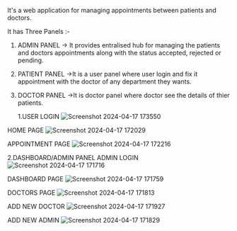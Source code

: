 It's a web application for managing appointments between patients and doctors.

It has Three Panels :-

1. ADMIN PANEL -> It provides entralised hub for managing the patients and doctors appointments along with the status accepted, rejected or pending.
2. PATIENT PANEL ->It is a user panel where user login and fix it appointment with the doctor of any department they wants.
3. DOCTOR PANEL ->It is doctor panel where doctor see the details of thier patients.


   1.USER LOGIN
![Screenshot 2024-04-17 173550](https://github.com/ManuSaini9084/Hospital-Management-Project/assets/139550825/0a5c41a1-e1c6-45dd-8ff8-a12f06081fc8)

  HOME PAGE
  ![Screenshot 2024-04-17 172029](https://github.com/ManuSaini9084/Hospital-Management-Project/assets/139550825/abc3e0b5-6201-42eb-b7d7-915e4b582db1)

  APPOINTMENT PAGE
  ![Screenshot 2024-04-17 172216](https://github.com/ManuSaini9084/Hospital-Management-Project/assets/139550825/7d9f36b9-0764-4d0f-879e-5edb79533b74)

  2.DASHBOARD/ADMIN PANEL
  ADMIN LOGIN
  ![Screenshot 2024-04-17 171716](https://github.com/ManuSaini9084/Hospital-Management-Project/assets/139550825/fd545566-df82-4a3b-8350-4c57848781e5)
  
  DASHBOARD PAGE
  ![Screenshot 2024-04-17 171759](https://github.com/ManuSaini9084/Hospital-Management-Project/assets/139550825/4fb49fda-ba78-4a3b-a0f1-85ce73ae4294)

  DOCTORS PAGE
  ![Screenshot 2024-04-17 171813](https://github.com/ManuSaini9084/Hospital-Management-Project/assets/139550825/c8ff1c1c-9251-41ef-8746-f529a96df529)

  ADD NEW DOCTOR
  ![Screenshot 2024-04-17 171927](https://github.com/ManuSaini9084/Hospital-Management-Project/assets/139550825/65300a4f-10e6-4cd3-b0a8-9af0d7890b3b)

  ADD NEW ADMIN
  ![Screenshot 2024-04-17 171829](https://github.com/ManuSaini9084/Hospital-Management-Project/assets/139550825/6b12777f-68f1-4d1d-8499-4f48b468a8bf)


